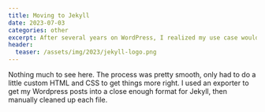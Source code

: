 ```yaml
---
title: Moving to Jekyll
date: 2023-07-03
categories: other
excerpt: After several years on WordPress, I realized my use case would be better suited for a static generator like Jekyll. To better maintainability and security!
header:
  teaser: /assets/img/2023/jekyll-logo.png
---
```


Nothing much to see here. The process was pretty smooth, only had to do a little custom HTML and CSS to get things more right. I used an exporter to get my Wordpress posts into a close enough format for Jekyll, then manually cleaned up each file.
